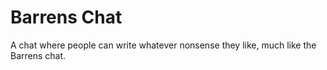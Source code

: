 # Barrens Chat
A chat where people can write whatever nonsense they like, much like the Barrens chat.
